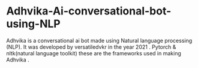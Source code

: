 # Adhvika-Ai-conversational-bot-using-NLP
Adhvika is a conversational ai bot made using Natural language processing (NLP).  It was developed by versatiledvkr in the year 2021 .
Pytorch & nltk(natural language toolkit) these are the frameworks used in making Adhvika . 
